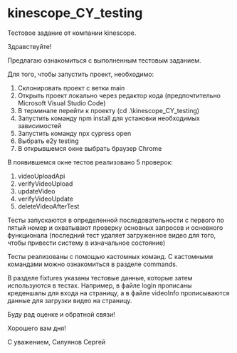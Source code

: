 # kinescope_CY_testing
Тестовое задание от компании kinescope.

Здравствуйте!

Предлагаю ознакомиться с выполненным тестовым заданием. 

Для того, чтобы запустить проект, необходимо: 

1. Склонировать проект с ветки main
2. Открыть проект локально через редактор кода (предпочтительно Microsoft Visual Studio Code)
3. В терминале перейти к проекту (cd .\kinescope_CY_testing\)
4. Запустить команду npm install для установки необходимых зависимостей
5. Запустить команду npx cypress open
6. Выбрать e2у testing
7. В открывшемся окне выбрать браузер Chrome

В появившемся окне тестов реализовано 5 проверок: 

1. videoUploadApi
2. verifyVideoUpload
3. updateVideo
4. verifyVideoUpdate
5. deleteVideoAfterTest

Тесты запускаются в определенной последовательности с первого по пятый номер и охватывают проверку основных запросов и основного функционала (последний тест удаляет загруженное видео для того, чтобы привести систему в изначальное состояние)

Тесты реализованы с помощью кастомных команд. С кастомными командами можно ознакомиться в разделе commands.

В разделе fixtures указаны тестовые данные, которые затем используются в тестах. Например, в файле login прописаны креденшалы для входа на страницу, а в файле videoInfo прописываются данные для загрузки видео на страницу.

Буду рад оценке и обратной связи! 

Хорошего вам дня!

С уважением,
Силуянов Сергей
